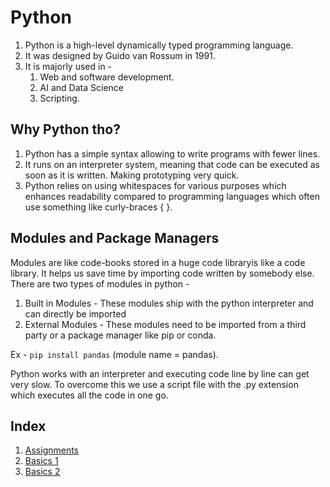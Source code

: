# Python

1. Python is a high-level dynamically typed programming language.
2. It was designed by Guido van Rossum in 1991.
3. It is majorly used in -
	1. Web and software development. <br>
	2. AI and Data Science
	3. Scripting.

## Why Python tho?

1. Python has a simple syntax allowing to write programs with fewer lines.
2. It runs on an interpreter system, meaning that code can be executed as soon as it is written. Making prototyping very quick.
3. Python relies on using whitespaces for various purposes which enhances readability compared to programming languages which often use something like curly-braces { }.

## Modules and Package Managers

Modules are like code-books stored in a huge code libraryis like a code library. It helps us save time by importing code written by somebody else. There are two types of modules in python -

1. Built in Modules - These modules ship with the python interpreter and can directly be imported
2. External Modules - These modules need to be imported from a third party or a package manager like pip or conda.

Ex - `pip install pandas` (module name = pandas).

Python works with an interpreter and executing code line by line can get very slow. To overcome this we use a script file with the .py extension which executes all the code in one go.

## Index
1. [Assignments](https://github.com/AbhigyanBafna/brain2/tree/main/SY/python/assignments)
2. [Basics 1](https://github.com/AbhigyanBafna/brain2/blob/main/SY/python/basics1.md)
3. [Basics 2](https://github.com/AbhigyanBafna/brain2/blob/main/SY/python/basics2.md)
